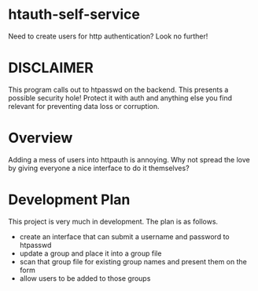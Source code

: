 htauth-self-service
===================

Need to create users for http authentication?  Look no further!

DISCLAIMER
==========

 This program calls out to htpasswd on the backend.  This presents a possible security hole!
Protect it with auth and anything else you find relevant for preventing data loss or corruption.

Overview
========

Adding a mess of users into httpauth is annoying.  Why not spread the love by giving everyone a nice interface to do it themselves?

Development Plan
================

This project is very much in development.  The plan is as follows.

 * create an interface that can submit a username and password to htpasswd
 * update a group and place it into a group file
 * scan that group file for existing group names and present them on the form
 * allow users to be added to those groups
